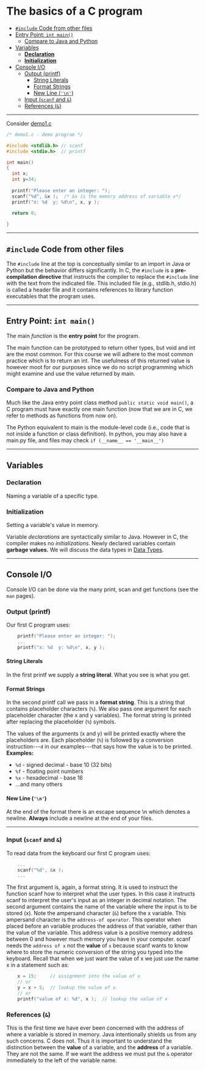 # The basics of a C program

- [`#include` Code from other files](#include-code-from-other-files)
- [Entry Point: `int main()`](#entry-point-int-main)
  - [Compare to Java and Python](#compare-to-java-and-python)
- [Variables](#variables)
  - [**Declaration**](#declaration)
  - [**Initialization**](#initialization)
- [Console I/O](#console-io)
  - [Output (printf)](#output-printf)
    - [String Literals](#string-literals)
    - [Format Strings](#format-strings)
    - [New Line (`'\n'`)](#new-line-n)
  - [Input (`scanf` and `&`)](#input-scanf-and-)
  - [References (`&`)](#references-)

---

Consider [demo1.c](demo1.c)

```c
/* demo1.c - demo program */

#include <stdlib.h> // scanf
#include <stdio.h>  // printf

int main()
{
  int x;
  int y=34;
    
  printf("Please enter an integer: ");
  scanf("%d", &x );  /* &x is the memory address of variable x*/
  printf("x: %d  y: %d\n", x, y );
    
  return 0;

}
```

---

## `#include` Code from other files

The `#include` line at the top is conceptually similar to an import in Java or Python but the behavior differs significantly. In C, the `#include` is a **pre-compilation directive** that instructs the compiler to replace the `#include` line with the text from the indicated file. This included file (e.g., stdlib.h, stdio.h) is called a header file and it contains references to library function executables that the program uses. 

---

## Entry Point: `int main()`

The main *function* is the **entry point** for the program. 

The main function can be prototyped to return other types, but void and int are the most common. For this course we will adhere to the most common practice which is to return an int. The usefulness of this returned value is however moot for our purposes since we do no script programming which might examine and use the value returned by main.

### Compare to Java and Python

Much like the Java entry point class method `public static void main()`, a C program must have exactly one main function (now that we are in C, we refer to methods as functions from now on). 
    
The Python equivalent to main is the module-level code (i.e., code that is not inside a function or class definition). In python, you may also have a main.py file, and files may check `if (__name__ == '__main__')`

---

## Variables 

### **Declaration**

Naming a variable of a specific type. 

### **Initialization**

Setting a variable's value in memory.

Variable *declarations* are syntactically similar to Java. However in C, the compiler makes no *initializations*.  Newly declared variables contain **garbage values.** We will discuss the data types in [Data Types](../3-Types/).

---
## Console I/O

Console I/O can be done via the many print, scan and get functions (see the `man` pages). 

### Output (printf)

Our first C program uses:
```c
    printf("Please enter an integer: ");
    ...
    printf("x: %d  y: %d\n", x, y );	
```
#### String Literals
In the first printf we supply a **string literal**. What you see is what you get. 

#### Format Strings
In the second printf call we pass in a **format string**. This is a string that contains placeholder characters (`%`). We also pass one argument for each placeholder character (the x and y variables). The format string is printed after replacing the placeholder (`%`) symbols.

The values of the arguments (x and y) will be printed exactly where the placeholders are. Each placeholder (`%`) is followed by a conversion instruction---`d` in our examples---that says how the value is to be printed. **Examples:**

* `%d` - signed decimal - base 10 (32 bits)
* `%f` - floating point numbers
* `%x` - hexadecimal - base 16
* ...and many others

#### New Line (`'\n'`)

At the end of the format there is an escape sequence \n which denotes a newline. **Always** include a newline at the end of your files. 

---

### Input (`scanf` and `&`)

To read data from the keyboard our first C program uses:

```c
    ...
    scanf("%d", &x );	
    ...
```

The first argument is, again, a format string. It is used to instruct the function scanf how to interpret what the user types. In this case it instructs scanf to interpret the user's input as an integer in decimal notation. The second argument contains the name of the variable where the input is to be stored (x). Note the ampersand character (`&`) before the x variable. This ampersand character is the `address-of operator`. This operator when placed before an variable produces the address of that variable, rather than the value of the variable. This address value is a positive memory address between 0 and however much memory you have in your computer. scanf needs the `address of x` not the **value** of `x` because scanf wants to know where to store the numeric conversion of the string you typed into the keyboard.
Recall that when we just want the value of x we just use the name x in a statement such as:
```c
	x = 15;     // assignment into the value of x
	// or
	y = x + 5;  // lookup the value of x
	// or
	printf("value of x: %d", x );  // lookup the value of x	
```

### References (`&`)

This is the first time we have ever been concerned with the address of where a variable is stored in memory. Java intentionally shields us from any such concerns. C does not. Thus it is important to understand the distinction between the **value** of a variable, and the **address** of a variable. They are not the same. If we want the address we must put the `&` operator immediately to the left of the variable name.